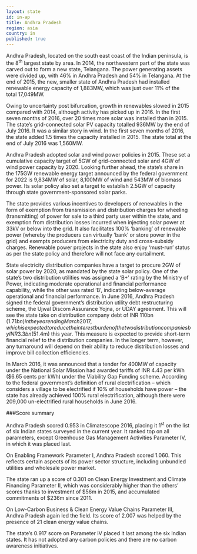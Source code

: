 ```yaml
---
layout: state
id: in-ap
title: Andhra Pradesh
region: asia
country: in
published: true
---
```

Andhra Pradesh, located on the south east coast of the Indian peninsula, is the 8<sup>th</sup> largest state by area. In 2014, the northwestern part of the state was carved out to form a new state, Telangana. The power generating assets were divided up, with 46% in Andhra Pradesh and 54% in Telangana. At the end of 2015, the new, smaller state of Andhra Pradesh had installed renewable energy capacity of 1,883MW, which was just over 11% of the total 17,049MW.

Owing to uncertainty post bifurcation, growth in renewables slowed in 2015 compared with 2014, although activity has picked up in 2016. In the first seven months of 2016, over 20 times more solar was installed than in 2015. The state’s grid-connected solar PV capacity totalled 936MW by the end of July 2016.
It was a similar story in wind. In the first seven months of 2016, the state added 1.5 times the capacity installed in 2015. The state total at the end of July 2016 was 1,560MW. 

Andhra Pradesh adopted solar and wind power policies in 2015. These set a cumulative capacity target of 5GW of grid-connected solar and 4GW of wind power capacity by 2020. Looking further ahead, the state’s share in the 175GW renewable energy target announced by the federal government for 2022 is 9,834MW of solar, 8,100MW of wind and 543MW of biomass power. Its solar policy also set a target to establish 2.5GW of capacity through state government-sponsored solar parks. 

The state provides various incentives to developers of renewables in the form of exemption from transmission and distribution charges for wheeling (transmitting) of power for sale to a third party user within the state, and exemption from distribution losses incurred when injecting solar power at 33kV or below into the grid. It also facilitates 100% ‘banking’ of renewable power (whereby the producers can virtually ‘bank’ or store power in the grid) and exempts producers from electricity duty and cross-subsidy charges. Renewable power projects in the state also enjoy ‘must-run’ status as per the state policy and therefore will not face any curtailment. 

State electricity distribution companies have a target to procure 2GW of solar power by 2020, as mandated by the state solar policy. One of the state’s two distribution utilities was assigned a ‘B+’ rating by the Ministry of Power, indicating moderate operational and financial performance capability, while the other was rated ‘B’, indicating below-average operational and financial performance.
In June 2016, Andhra Pradesh signed the federal government’s distribution utility debt restructuring scheme, the Ujwal Discom Assurance Yojna, or UDAY agreement. This will see the state take on distribution company debt of INR 110bn ($1.71bn) in the year ending March 2017, which is expected to reduce the interest burden of the two distribution companies by INR 3.3bn ($51.4m) this year. This measure is expected to provide short-term financial relief to the distribution companies. In the longer term, however, any turnaround will depend on their ability to reduce distribution losses and improve bill collection efficiencies.

In March 2016, it was announced that a tender for 400MW of capacity under the National Solar Mission had awarded tariffs of INR 4.43 per kWh ($6.65 cents per kWh) under the Viability Gap Funding scheme.
According to the federal government’s definition of rural electrification – which considers a village to be electrified if 10% of households have power – the state has already achieved 100% rural electrification, although there were 209,000 un-electrified rural households in June 2016. 


###Score summary

Andhra Pradesh scored 0.953 in Climatescope 2016, placing it 1<sup>st</sup> on the list of six Indian states surveyed in the current year. It ranked top on all parameters, except Greenhouse Gas Management Activities Parameter IV, in which it was placed last.
 
On Enabling Framework Parameter I, Andhra Pradesh scored 1.060. This reflects certain aspects of its power sector structure, including unbundled utilities and wholesale power market.

The state ran up a score of 0.301 on Clean Energy Investment and Climate Financing Parameter II, which was considerably higher than the others’ scores thanks to investment of $56m in 2015, and accumulated commitments of $236m since 2011. 

On Low-Carbon Business & Clean Energy Value Chains Parameter III, Andhra Pradesh again led the field. Its score of 2.007 was helped by the presence of 21 clean energy value chains. 

The state’s 0.917 score on Parameter IV placed it last among the six Indian states. It has not adopted any carbon policies and there are no carbon awareness initiatives.
